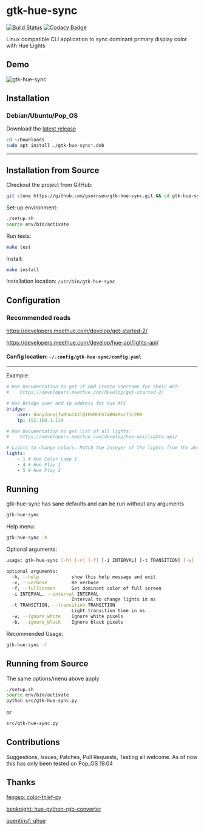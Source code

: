 # gtk-hue-sync 

[![Build Status](https://travis-ci.org/gsornsen/gtk-hue-sync.svg?branch=master)](https://travis-ci.org/gsornsen/gtk-hue-sync)
[![Codacy Badge](https://api.codacy.com/project/badge/Grade/26cf2a91e5ff47608bef298d765a994f)](https://www.codacy.com/manual/gsornsen/gtk-hue-sync?utm_source=github.com&amp;utm_medium=referral&amp;utm_content=gsornsen/gtk-hue-sync&amp;utm_campaign=Badge_Grade)

Linux compatible CLI application to sync dominant primary display color with Hue Lights

## Demo

![gtk-hue-sync](media/gtk-hue-sync.gif)

## Installation

### Debian/Ubuntu/Pop_OS

Download the [latest release](https://github.com/gsornsen/gtk-hue-sync/releases/latest)

```bash
cd ~/Downloads
sudo apt install ./gtk-hue-sync*.deb
```

***

## Installation from Source

Checkout the project from GitHub:

```bash
git clone https://github.com/gsornsen/gtk-hue-sync.git && cd gtk-hue-sync
```

Set-up environment:

```bash
./setup.sh
source env/bin/activate
```

Run tests:

```bash
make test
```

Install:

```bash
make install
```

Installation location: `/usr/bin/gtk-hue-sync`

## Configuration

### Recommended reads

<https://developers.meethue.com/develop/get-started-2/>

<https://developers.meethue.com/develop/hue-api/lights-api/>

#### Config location: `~/.config/gtk-hue-sync/config.yaml`

***

Example:

```yaml
# Hue Documentation to get IP and Create Username for their API:
#    https://developers.meethue.com/develop/get-started-2/

# Hue Bridge user and ip address for Hue API
bridge:
    user: UnnyZonejfw0Su1AJlQ1PmNGFh7mBHaRxc73cZH0
    ip: 192.168.1.114

# Hue Documentation to get list of all lights:
#    https://developers.meethue.com/develop/hue-api/lights-api/

# Lights to change colors. Match the integer of the lights from the above step to create a list of lights you would like to change colors
lights:
    - 1 # Hue Color Lamp 1
    - 4 # Hue Play 1
    - 5 # Hue Play 2
```

## Running

gtk-hue-sync has sane defaults and can be run without any arguments

```bash
gtk-hue-sync
```

Help menu:

```bash
gtk-hue-sync -h
```

Optional arguments:

```bash
usage: gtk-hue-sync [-h] [-v] [-f] [-i INTERVAL] [-t TRANSITION] [-w] [-b]

optional arguments:
  -h, --help            show this help message and exit
  -v, --verbose         Be verbose
  -f, --fullscreen      Get dominant color of full screen
  -i INTERVAL, --interval INTERVAL
                        Interval to change lights in ms
  -t TRANSITION, --transition TRANSITION
                        Light transition time in ms
  -w, --ignore_white    Ignore white pixels
  -b, --ignore_black    Ignore black pixels
```

Recommended Usage:

```bash
gtk-hue-sync -f
```

## Running from Source

The same options/menu above apply

```bash
./setup.sh
source env/bin/activate
python src/gtk-hue-sync.py
```

or

```bash
src/gtk-hue-sync.py
```

## Contributions

Suggestions, Issues, Patches, Pull Requests, Testing all welcome. As of now this has only been tested on Pop_OS 19.04

## Thanks

[fengsp: color-thief-py](https://github.com/fengsp/color-thief-py)

[benknight: hue-python-rgb-converter](https://github.com/benknight/hue-python-rgb-converter)

[quentinsf: qhue](https://github.com/quentinsf/qhue)
